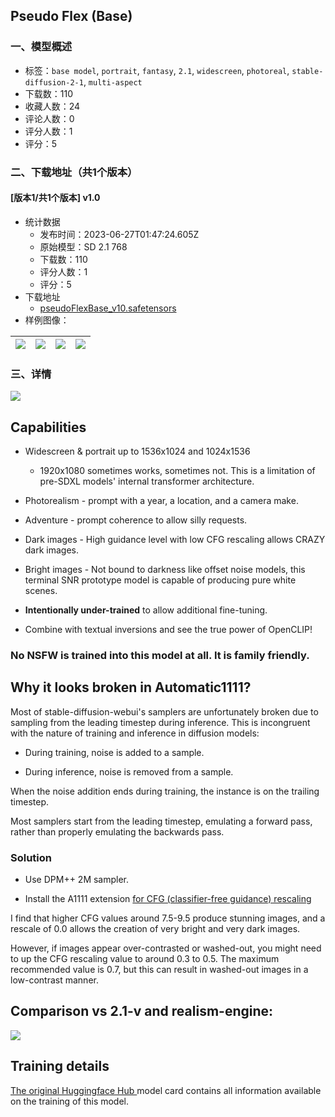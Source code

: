 ## Pseudo Flex (Base)
### 一、模型概述

- 标签：`base model`, `portrait`, `fantasy`, `2.1`, `widescreen`, `photoreal`, `stable-diffusion-2-1`, `multi-aspect`
- 下载数：110
- 收藏人数：24
- 评论人数：0
- 评分人数：1
- 评分：5

### 二、下载地址（共1个版本）

#### [版本1/共1个版本] v1.0

- 统计数据
  - 发布时间：2023-06-27T01:47:24.605Z
  - 原始模型：SD 2.1 768
  - 下载数：110
  - 评分人数：1
  - 评分：5
- 下载地址
  - [pseudoFlexBase_v10.safetensors](https://civitai.com/api/download/models/104575)
- 样例图像：

| <img src="https://image.civitai.com/xG1nkqKTMzGDvpLrqFT7WA/da5eee51-a31e-433d-9606-337548ebfe8e/width=450/1298171.jpeg" /> | <img src="https://image.civitai.com/xG1nkqKTMzGDvpLrqFT7WA/b04ddfb8-89a1-469e-8d4b-71c81b69746c/width=450/1298172.jpeg" /> | <img src="https://image.civitai.com/xG1nkqKTMzGDvpLrqFT7WA/be3f49b9-5280-4025-9966-82b11fcd99c4/width=450/1298173.jpeg" /> | <img src="https://image.civitai.com/xG1nkqKTMzGDvpLrqFT7WA/cd1d81c6-2db0-4b74-89c1-eee8b249b70a/width=450/1298177.jpeg" /> |
| ---- | ---- | ---- | ---- |


### 三、详情
<p><img src="https://image.civitai.com/xG1nkqKTMzGDvpLrqFT7WA/c8c2fef3-df26-4f70-9f1e-f355cb8f46f2/width=525/c8c2fef3-df26-4f70-9f1e-f355cb8f46f2.jpeg" /></p><h2 id="heading-9760">Capabilities</h2><ul><li><p>Widescreen &amp; portrait up to 1536x1024 and 1024x1536</p><ul><li><p>1920x1080 sometimes works, sometimes not. This is a limitation of pre-SDXL models' internal transformer architecture.</p></li></ul></li><li><p>Photorealism - prompt with a year, a location, and a camera make.</p></li><li><p>Adventure - prompt coherence to allow silly requests.</p></li><li><p>Dark images - High guidance level with low CFG rescaling allows CRAZY dark images.</p></li><li><p>Bright images - Not bound to darkness like offset noise models, this terminal SNR prototype model is capable of producing pure white scenes.</p></li><li><p><strong>Intentionally under-trained</strong> to allow additional fine-tuning.</p></li><li><p>Combine with textual inversions and see the true power of OpenCLIP!</p></li></ul><p></p><h3 id="heading-9761">No NSFW is trained into this model at all. It is family friendly.</h3><p></p><h2 id="heading-9762">Why it looks broken in Automatic1111?</h2><p></p><p>Most of stable-diffusion-webui's samplers are unfortunately broken due to sampling from the leading timestep during inference. This is incongruent with the nature of training and inference in diffusion models:</p><ul><li><p>During training, noise is added to a sample.</p></li><li><p>During inference, noise is removed from a sample.</p></li></ul><p>When the noise addition ends during training, the instance is on the trailing timestep.</p><p>Most samplers start from the leading timestep, emulating a forward pass, rather than properly emulating the backwards pass.</p><h3 id="heading-9763">Solution</h3><ul><li><p>Use DPM++ 2M sampler.</p></li><li><p>Install the A1111 extension <a target="_blank" rel="ugc" href="https://github.com/AMorporkian/sd-dynamic-thresholding-rcfg">for CFG (classifier-free guidance) rescaling</a></p></li></ul><p></p><p>I find that higher CFG values around 7.5-9.5 produce stunning images, and a rescale of 0.0 allows the creation of very bright and very dark images.</p><p>However, if images appear over-contrasted or washed-out, you might need to up the CFG rescaling value to around 0.3 to 0.5. The maximum recommended value is 0.7, but this can result in washed-out images in a low-contrast manner.</p><p></p><p></p><h2 id="heading-9764">Comparison vs 2.1-v and realism-engine:</h2><p><img src="https://image.civitai.com/xG1nkqKTMzGDvpLrqFT7WA/e60cb878-134e-4258-ad31-b9edd1f2edeb/width=525/e60cb878-134e-4258-ad31-b9edd1f2edeb.jpeg" /></p><p></p><h2 id="heading-9765">Training details</h2><p><a target="_blank" rel="ugc" href="https://huggingface.co/ptx0/pseudo-flex-base">The original Huggingface Hub </a>model card contains all information available on the training of this model.</p>
